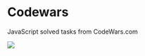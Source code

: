 # Codewars
JavaScript solved tasks from CodeWars.com

<a href="https://www.codewars.com/users/basfroman" target="_blank"><img src="https://www.codewars.com/users/basfroman/badges/large"></a>
